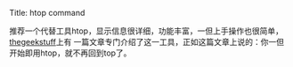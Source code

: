 Title: htop command

推荐一个代替工具htop，显示信息很详细，功能丰富，一但上手操作也很简单，
[thegeekstuff](http://www.thegeekstuff.com/2011/09/linux-htop-examples/)上有
一篇文章专门介绍了这一工具，正如这篇文章上说的：你一但开始即用htop，就不再回到top了。
